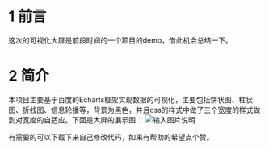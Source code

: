 # 1 前言

这次的可视化大屏是前段时间的一个项目的demo，借此机会总结一下。

# 2 简介

本项目主要基于百度的Echarts框架实现数据的可视化，主要包括饼状图、柱状图、折线图、信息轮播等，背景为黑色，并且css的样式中做了三个宽度的样式做到对宽度的自适应。下面是大屏的展示图：
![输入图片说明](https://images.gitee.com/uploads/images/2018/1119/153048_1b556759_1766072.png "政务大数据.png")

有需要的可以下载下来自己修改代码，如果有帮助的希望点个赞。